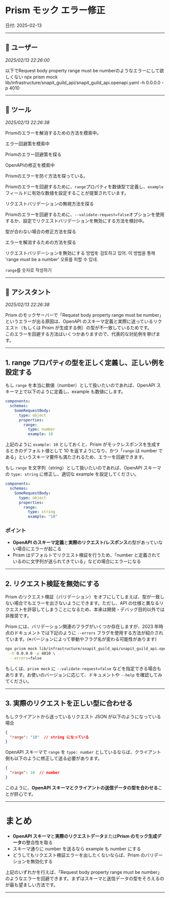 # Prism モック エラー修正

日付: 2025-02-13

---

## 👤 ユーザー
*2025/02/13 22:26:00*

以下でRequest body property range must be numberのようなエラーにして欲しくない
npx prism mock lib/infrastructure/snapit_guild_api/snapit_guild_api.openapi.yaml -h 0.0.0.0 -p 4010

---

## 🔧 ツール
*2025/02/13 22:26:38*

Prismのエラーを解消するための方法を模索中。

エラー回避策を模索中

Prismのエラー回避策を探る

OpenAPIの修正を模索中

Prismのエラーを防ぐ方法を探っている。

Prismのエラーを回避するために、`range`プロパティを数値型で定義し、`example`フィールドに有効な数値を設定することが提案されています。

リクエストバリデーションの無視方法を探る

Prismのエラーを回避するために、`--validate-request=false`オプションを使用するか、設定でリクエストバリデーションを無効にする方法を検討中。

型が合わない場合の修正方法を探る

エラーを解消するための方法を探る

リクエストバリデーションを無効にする 방법を 검토하고 있어. 이 방법을 통해 'range must be a number' 오류를 피할 수 있네.

`range`를 숫자로 작성하기

---

## 🤖 アシスタント
*2025/02/13 22:26:38*

Prism のモックサーバーで「Request body property range must be number」というエラーが出る原因は、OpenAPI のスキーマ定義と実際に送っているリクエスト（もしくは Prism が生成する例）の型が不一致しているためです。  
このエラーを回避する方法はいくつかありますので、代表的な対処例を挙げます。

---

## 1. range プロパティの型を正しく定義し、正しい例を設定する

もし `range` を本当に数値（number）として扱いたいのであれば、OpenAPI スキーマ上で以下のように定義し、example も数値にします。

```yaml
components:
  schemas:
    SomeRequestBody:
      type: object
      properties:
        range:
          type: number
          example: 10
```

上記のように `example: 10` としておくと、Prism がモックレスポンスを生成するときのデフォルト値として 10 を返すようになり、かつ「`range` は number である」というスキーマ要件も満たされるため、エラーを回避できます。

もし `range` を文字列（string）として扱いたいのであれば、OpenAPI スキーマの `type: string` に修正し、適切な example を設定してください。

```yaml
components:
  schemas:
    SomeRequestBody:
      type: object
      properties:
        range:
          type: string
          example: "10"
```

### ポイント
- **OpenAPI のスキーマ定義**と**実際のリクエスト/レスポンス**の型があっていない場合にエラーが起こる  
- Prism はデフォルトでリクエスト検証を行うため、「number と定義されているのに文字列が送られてきている」などの場合にエラーになる  

---

## 2. リクエスト検証を無効にする

Prism のリクエスト検証（バリデーション）をオフにしてしまえば、型が一致しない場合でもエラーを出さないようにできます。ただし、API の仕様と異なるリクエストを許容してしまうことになるため、本来は開発・デバッグ目的以外では非推奨です。

Prism には、バリデーション関連のフラグがいくつか存在しますが、2023 年時点のドキュメントでは下記のように `--errors` フラグを使用する方法が紹介されています。(※バージョンによって挙動やフラグ名が変わる可能性があります)

```bash
npx prism mock lib/infrastructure/snapit_guild_api/snapit_guild_api.openapi.yaml \
  -h 0.0.0.0 -p 4010 \
  --errors=false
```

もしくは、`prism mock` に `--validate-request=false` などを指定できる場合もあります。お使いのバージョンに応じて、ドキュメントや `--help` を確認してみてください。

---

## 3. 実際のリクエストを正しい型に合わせる

もしクライアントから送っているリクエスト JSON が以下のようになっている場合

```json
{
  "range": "10"  // string になっている
}
```

OpenAPI スキーマで `range` を `type: number` としているならば、クライアント側も以下のように修正して送る必要があります。

```json
{
  "range": 10  // number
}
```

このように、**OpenAPI スキーマとクライアントの送信データの型を合わせる**ことが肝心です。

---

# まとめ

- **OpenAPI スキーマ**と**実際のリクエストデータ**または**Prism のモック生成データ**の整合性を取る  
- スキーマ通りに number を送るなら example も number にする  
- どうしてもリクエスト検証エラーを出したくないならば、Prism のバリデーションを無効化する  

上記のいずれかを行えば、「Request body property range must be number」のようなエラーを回避できます。まずはスキーマと送信データの型をそろえるのが最も望ましい方法です。

---
